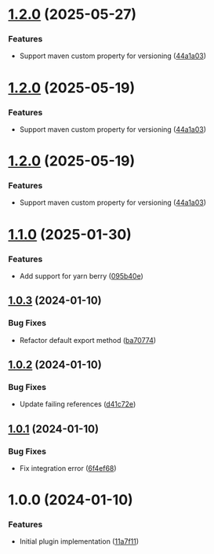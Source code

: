 # [1.2.0](https://github.com/SoftwareAG/semantic-release-monorepo/compare/v1.1.0...v1.2.0) (2025-05-27)


### Features

* Support maven custom property for versioning ([44a1a03](https://github.com/SoftwareAG/semantic-release-monorepo/commit/44a1a03d26cb4b8842e35f80225dc604b6033084))

# [1.2.0](https://github.com/SoftwareAG/semantic-release-monorepo/compare/v1.1.0...v1.2.0) (2025-05-19)


### Features

* Support maven custom property for versioning ([44a1a03](https://github.com/SoftwareAG/semantic-release-monorepo/commit/44a1a03d26cb4b8842e35f80225dc604b6033084))

# [1.2.0](https://github.com/SoftwareAG/semantic-release-monorepo/compare/v1.1.0...v1.2.0) (2025-05-19)


### Features

* Support maven custom property for versioning ([44a1a03](https://github.com/SoftwareAG/semantic-release-monorepo/commit/44a1a03d26cb4b8842e35f80225dc604b6033084))

# [1.1.0](https://github.com/SoftwareAG/semantic-release-monorepo/compare/v1.0.3...v1.1.0) (2025-01-30)


### Features

* Add support for yarn berry ([095b40e](https://github.com/SoftwareAG/semantic-release-monorepo/commit/095b40e97c336006757c78da394f8fe971180612))

## [1.0.3](https://github.com/SoftwareAG/semantic-release-monorepo/compare/v1.0.2...v1.0.3) (2024-01-10)


### Bug Fixes

* Refactor default export method ([ba70774](https://github.com/SoftwareAG/semantic-release-monorepo/commit/ba707745ad3108a35386b3cee33a02ce4b43fb75))

## [1.0.2](https://github.com/SoftwareAG/semantic-release-monorepo/compare/v1.0.1...v1.0.2) (2024-01-10)


### Bug Fixes

* Update failing references ([d41c72e](https://github.com/SoftwareAG/semantic-release-monorepo/commit/d41c72ebde6d4ddfa253ecfd6983e4f3ad580bac))

## [1.0.1](https://github.com/SoftwareAG/semantic-release-monorepo/compare/v1.0.0...v1.0.1) (2024-01-10)


### Bug Fixes

* Fix integration error ([6f4ef68](https://github.com/SoftwareAG/semantic-release-monorepo/commit/6f4ef68f770cc0f548fc1a7780c4e99b7a0543ac))

# 1.0.0 (2024-01-10)


### Features

* Initial plugin implementation ([11a7f11](https://github.com/SoftwareAG/semantic-release-monorepo/commit/11a7f113161469660c2e13576fe8ddccd4f5f249))
